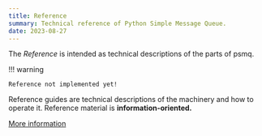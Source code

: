 ```yaml
---
title: Reference 
summary: Technical reference of Python Simple Message Queue.
date: 2023-08-27
---
```


The *Reference* is intended as technical descriptions of the parts of psmq.

!!! warning

    Reference not implemented yet!

Reference guides are technical descriptions of the machinery and how to operate it. Reference material is **information-oriented.**

[More information](https://diataxis.fr/reference/)

